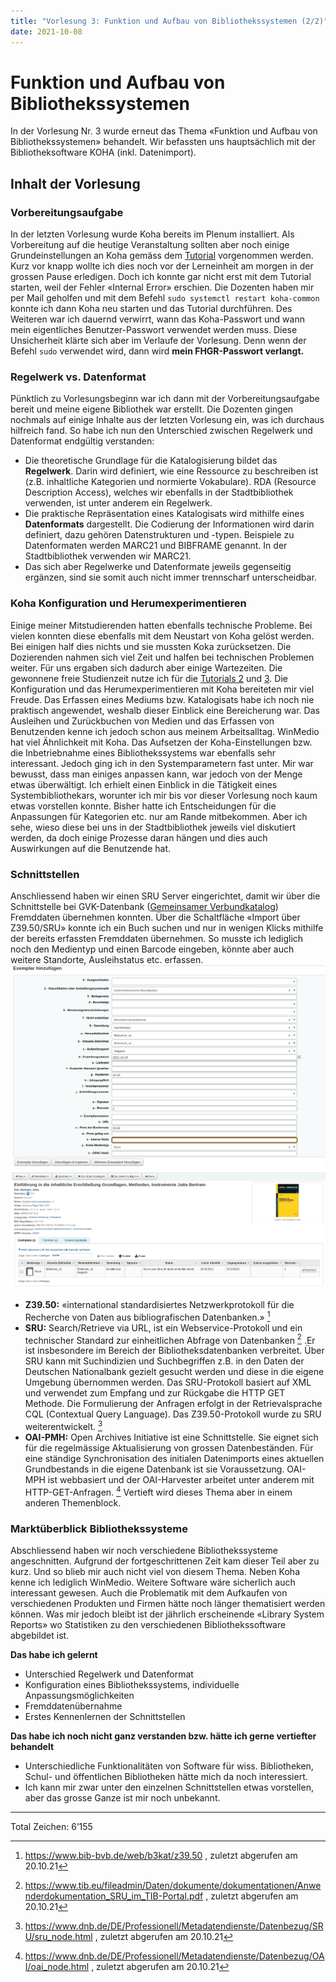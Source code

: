 ```yaml
---
title: "Vorlesung 3: Funktion und Aufbau von Bibliothekssystemen (2/2)"
date: 2021-10-08
---
```


# Funktion und Aufbau von Bibliothekssystemen
In der Vorlesung Nr. 3 wurde erneut das Thema «Funktion und Aufbau von Bibliothekssystemen» behandelt. Wir befassten uns hauptsächlich mit der Bibliotheksoftware KOHA (inkl. Datenimport).

## Inhalt der Vorlesung
### Vorbereitungsaufgabe
In der letzten Vorlesung wurde Koha bereits im Plenum installiert. Als Vorbereitung auf die heutige Veranstaltung sollten aber noch einige Grundeinstellungen an Koha gemäss dem [Tutorial](https://zefanjas.de/wie-man-koha-installiert-und-fuer-schulen-einrichtet-teil-1/) vorgenommen werden. Kurz vor knapp wollte ich dies noch vor der Lerneinheit am morgen in der grossen Pause erledigen. Doch ich konnte gar nicht erst mit dem Tutorial starten, weil der Fehler «Internal Error» erschien. Die Dozenten haben mir per Mail geholfen und mit dem Befehl `sudo systemctl restart koha-common` konnte ich dann Koha neu starten und das Tutorial durchführen. Des Weiteren war ich dauernd verwirrt, wann das Koha-Passwort und wann mein eigentliches Benutzer-Passwort verwendet werden muss. Diese Unsicherheit klärte sich aber im Verlaufe der Vorlesung. Denn wenn der Befehl `sudo` verwendet wird, dann wird **mein FHGR-Passwort verlangt.** 

### Regelwerk vs. Datenformat
Pünktlich zu Vorlesungsbeginn war ich dann mit der Vorbereitungsaufgabe bereit und meine eigene Bibliothek war erstellt. Die Dozenten gingen nochmals auf einige Inhalte aus der letzten Vorlesung ein, was ich durchaus hilfreich fand. So habe ich nun den Unterschied zwischen Regelwerk und Datenformat endgültig verstanden:
- Die theoretische Grundlage für die Katalogisierung bildet das **Regelwerk**. Darin wird definiert, wie eine Ressource zu beschreiben ist (z.B. inhaltliche Kategorien und normierte Vokabulare). RDA (Resource Description Access), welches wir ebenfalls in der Stadtbibliothek verwenden, ist unter anderem ein Regelwerk.
- Die praktische Repräsentation eines Katalogisats wird mithilfe eines **Datenformats** dargestellt. Die Codierung der Informationen wird darin definiert, dazu gehören Datenstrukturen und -typen. Beispiele zu Datenformaten werden MARC21 und BIBFRAME genannt. In der Stadtbibliothek verwenden wir MARC21. 
- Das sich aber Regelwerke und Datenformate jeweils gegenseitig ergänzen, sind sie somit auch nicht immer trennscharf unterscheidbar.

### Koha Konfiguration und Herumexperimentieren
Einige meiner Mitstudierenden hatten ebenfalls technische Probleme. Bei vielen konnten diese ebenfalls mit dem Neustart von Koha gelöst werden. Bei einigen half dies nichts und sie mussten Koka zurücksetzen. Die Dozierenden nahmen sich viel Zeit und halfen bei technischen Problemen weiter. Für uns ergaben sich dadurch aber einige Wartezeiten. Die gewonnene freie Studienzeit nutze ich für die [Tutorials 2]( https://zefanjas.de/koha-installation-schule-bibliografische-framework/) und [3]( https://zefanjas.de/teil-3-grundeinstellungen-wie-man-koha-installiert-und-fuer-schulen-einrichtet/). Die Konfiguration und das Herumexperimentieren mit Koha bereiteten mir viel Freude. Das Erfassen eines Mediums bzw. Katalogisats habe ich noch nie praktisch angewendet, weshalb dieser Einblick eine Bereicherung war. Das Ausleihen und Zurückbuchen von Medien und das Erfassen von Benutzenden kenne ich jedoch schon aus meinem Arbeitsalltag. WinMedio hat viel Ähnlichkeit mit Koha. Das Aufsetzen der Koha-Einstellungen bzw. die Inbetriebnahme eines Bibliothekssystems war ebenfalls sehr interessant. Jedoch ging ich in den Systemparametern fast unter. Mir war bewusst, dass man einiges anpassen kann, war jedoch von der Menge etwas überwältigt. Ich erhielt einen Einblick in die Tätigkeit eines Systembibliothekars, worunter ich mir bis vor dieser Vorlesung noch kaum etwas vorstellen konnte. Bisher hatte ich Entscheidungen für die Anpassungen für Kategorien etc. nur am Rande mitbekommen. Aber ich sehe, wieso diese bei uns in der Stadtbibliothek jeweils viel diskutiert werden, da doch einige Prozesse daran hängen und dies auch Auswirkungen auf die Benutzende hat. 

### Schnittstellen
Anschliessend haben wir einen SRU Server eingerichtet, damit wir über die Schnittstelle bei GVK-Datenbank ([Gemeinsamer Verbundkatalog](https://gvk.k10plus.de/?COOKIE=U999,K999,D2.1,E270eaf19-1,I0,B9994++++++,SY,QDEF,A,H12,,73,,76-78,,88-90,NGAST,R193.5.58.254,FN)) Fremddaten übernehmen konnten. 
Über die Schaltfläche «Import über Z39.50/SRU» konnte ich ein Buch suchen und nur in wenigen Klicks mithilfe der bereits erfassten Fremddaten übernehmen. So musste ich lediglich noch den Medientyp und einen Barcode eingeben, könnte aber auch weitere Standorte, Ausleihstatus etc. erfassen.
![Katalogisieren2](https://github.com/cynkoh/BAIN21_ck/blob/6e15ca11445a36e05f5c69a50aa0a2acc1637302/images/03_Katalogisat2.PNG)
![Katalogisieren3](https://github.com/cynkoh/BAIN21_ck/blob/3f87510d29721a6ff517d5d684e307ffb2a6beb9/images/03_Katalogisat3.PNG)

- **Z39.50:** «international standardisiertes Netzwerkprotokoll für die Recherche von Daten aus bibliografischen Datenbanken.» [^1]
- **SRU:** Search/Retrieve via URL, ist ein Webservice-Protokoll und ein technischer Standard zur einheitlichen Abfrage von Datenbanken [^2] .Er ist insbesondere im Bereich der Bibliotheksdatenbanken verbreitet. Über SRU kann mit Suchindizien und Suchbegriffen z.B. in den Daten der Deutschen Nationalbank gezielt gesucht werden und diese in die eigene Umgebung übernommen werden. Das SRU-Protokoll basiert auf XML und verwendet zum Empfang und zur Rückgabe die HTTP GET Methode. Die Formulierung der Anfragen erfolgt in der Retrievalsprache CQL (Contextual Query Language). Das Z39.50-Protokoll wurde zu SRU weiterentwickelt. [^3]
- **OAI-PMH:** Open Archives Initiative ist eine Schnittstelle. Sie eignet sich für die regelmässige Aktualisierung von grossen Datenbeständen. Für eine ständige Synchronisation des initialen Datenimports eines aktuellen Grundbestands in die eigene Datenbank ist sie Voraussetzung. OAI-MPH ist webbasiert und der OAI-Harvester arbeitet unter anderem mit HTTP-GET-Anfragen. [^4] Vertieft wird dieses Thema aber in einem anderen Themenblock.

### Marktüberblick Bibliothekssysteme
Abschliessend haben wir noch verschiedene Bibliothekssysteme angeschnitten. Aufgrund der fortgeschrittenen Zeit kam dieser Teil aber zu kurz. Und so blieb mir auch nicht viel von diesem Thema. Neben Koha kenne ich lediglich WinMedio. Weitere Software wäre sicherlich auch interessant gewesen. Auch die Problematik mit dem Aufkaufen von verschiedenen Produkten und Firmen hätte noch länger thematisiert werden können. Was mir jedoch bleibt ist der jährlich erscheinende «Library System Reports» wo Statistiken zu den verschiedenen Bibliothekssoftware abgebildet ist.

**Das habe ich gelernt**
- Unterschied Regelwerk und Datenformat
- Konfiguration eines Bibliothekssystems, individuelle Anpassungsmöglichkeiten
- Fremddatenübernahme
- Erstes Kennenlernen der Schnittstellen

**Das habe ich noch nicht ganz verstanden bzw. hätte ich gerne vertiefter behandelt**
- Unterschiedliche Funktionalitäten von Software für wiss. Bibliotheken, Schul- und öffentlichen Bibliotheken hätte mich da noch interessiert.
- Ich kann mir zwar unter den einzelnen Schnittstellen etwas vorstellen, aber das grosse Ganze ist mir noch unbekannt.

[^1]: <https://www.bib-bvb.de/web/b3kat/z39.50> , zuletzt abgerufen am 20.10.21
[^2]: <https://www.tib.eu/fileadmin/Daten/dokumente/dokumentationen/Anwenderdokumentation_SRU_im_TIB-Portal.pdf> , zuletzt abgerufen am 20.10.21
[^3]: <https://www.dnb.de/DE/Professionell/Metadatendienste/Datenbezug/SRU/sru_node.html> , zuletzt abgerufen am 20.10.21
[^4]: <https://www.dnb.de/DE/Professionell/Metadatendienste/Datenbezug/OAI/oai_node.html> , zuletzt abgerufen am 20.10.21

___
Total Zeichen: 6’155

